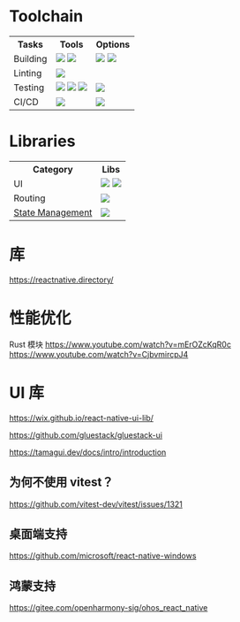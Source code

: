 # Toolchain

<!-- <a href=''><img src=''></a> -->

<table>
  <tr>
    <th>Tasks</th>
    <th>Tools</th>
    <th>Options</th>
  </tr>
  <tr>
    <td>Building</td>
    <td>
      <a href="https://www.typescriptlang.org/"><img src='https://img.shields.io/badge/TypeScript-3178C6?logo=typescript&labelColor=grey'></a>
      <a href="https://expo.dev/"><img src='https://img.shields.io/badge/Expo-000020?logo=expo&labelColor=grey'></a>
    </td>
    <td>
      <a href="https://developer.android.com/studio"><img src='https://img.shields.io/badge/Android-3DDC84?logo=androidstudio&labelColor=grey'></a>
      <a href="https://developer.apple.com/xcode/"><img src='https://img.shields.io/badge/Xcode-147EFB?logo=xcode&labelColor=grey'></a>
    </td>
  </tr>
  <tr>
    <td>Linting</td>
    <td>
      <a href="https://biomejs.dev/zh-cn/guides/getting-started/"><img src='https://img.shields.io/badge/Biome-blue?logo=biome&labelColor=grey'></a>
    </td>
    <td></td>
  </tr>
  <tr>
    <td>Testing</td>
    <td>
      <a href="https://jestjs.io/docs/tutorial-react-native"><img src='https://img.shields.io/badge/jest-C21325?logo=jest&labelColor=grey'></a>
      <a href="https://callstack.github.io/react-native-testing-library/"><img src='https://img.shields.io/badge/Testing_Library-E33332?logo=testinglibrary&labelColor=grey'></a>
      <a href="https://fakerjs.dev/api/"><img src='https://img.shields.io/badge/Mock-Faker-blue'></a>
    </td>
    <td>
      <a href="https://storybook.js.org/tutorials/intro-to-storybook/react-native/en/get-started/"><img src='https://img.shields.io/badge/Storybook-FF4785?logo=storybook&labelColor=grey'></a>
    </td>
  </tr>
  <tr>
    <td>CI/CD</td>
    <td>
      <a href="https://github.com/evilmartians/lefthook/"><img src='https://img.shields.io/badge/Lefthook-FF1E1E?labelColor=grey&logo=lefthook'></a>
    </td>
    <td>
      <a href="https://semantic-release.gitbook.io/semantic-release"><img src='https://img.shields.io/badge/semantic-e10079?logo=semantic-release&labelColor=grey'></a>
    </td>
  </tr>
</table>

# Libraries

<table>
  <tr>
    <th>Category</th>
    <th>Libs</th>
  </tr>
  <tr>
    <td>UI</td>
    <td>
      <a href="https://react.dev/"><img src='https://img.shields.io/badge/React-58c4dc?labelColor=grey&logo=react'></a>
      <a href="https://docs.expo.dev/ui-programming/user-interface-libraries/
      "><img src='https://img.shields.io/badge/</>-Gallery-black?labelColor=grey'></a>
    </td>
  </tr>
  <tr>
    <td>Routing</td>
    <td><a href="https://docs.expo.dev/router/introduction/"><img src='https://img.shields.io/badge/Expo_Router-000020?logo=expo&labelColor=grey'></a>
    </td>
  </tr>
  <tr>
    <td><a href="https://juejin.cn/post/7325069743144239145">State Management</a></td>
    <td>
      <a href="https://docs.pmnd.rs/zustand/getting-started/introduction"><img src='https://img.shields.io/badge/🐻-zustand-572e3e?labelColor=grey'></a>
    </td>
  </tr>
</table>

# 库
https://reactnative.directory/

# 性能优化

Rust 模块 https://www.youtube.com/watch?v=mErOZcKqR0c
https://www.youtube.com/watch?v=CjbvmircpJ4

# UI 库

https://wix.github.io/react-native-ui-lib/

https://github.com/gluestack/gluestack-ui

https://tamagui.dev/docs/intro/introduction

## 为何不使用 vitest？

https://github.com/vitest-dev/vitest/issues/1321

## 桌面端支持
https://github.com/microsoft/react-native-windows

## 鸿蒙支持
https://gitee.com/openharmony-sig/ohos_react_native